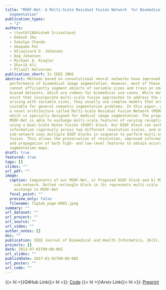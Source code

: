 ```yaml
---
title: "MSRF-Net: A Multi-Scale Residual Fusion Network  for Biomedical Image
  Segmentation"
publication_types:
  - "2"
authors:
  - \textbf{Abhishek Srivastava}
  - Debesh Jha
  - Sukalpa Chanda
  - Umapada Pal
  - H{\aa}vard D. Johansen
  - Dag Johansen
  - Michael A. Riegler
  - Sharib Ali
  - P{\aa}l Halvorsen
publication_short: In IEEE JBHI
abstract: Methods based on convolutional neural networks have improved the
  performance of biomedical image segmentation. However, most of these methods
  cannot efficiently segment objects of variable sizes and train on small and
  biased datasets, which are common for biomedical use cases. While methods
  exist that incorporate multi-scale fusion approaches to address the challenges
  arising with variable sizes, they usually use complex models that are more
  suitable for general semantic segmentation problems. In this paper, we propose
  a novel architecture called Multi-Scale Residual Fusion Network (MSRF-Net),
  which is specially designed for medical image segmentation. The proposed
  MSRF-Net is able to exchange multi-scale features of varying receptive fields
  using a Dual-Scale Dense Fusion (DSDF) block. Our DSDF block can exchange
  information rigorously across two different resolution scales, and our MSRF
  sub-network uses multiple DSDF blocks in sequence to perform multi-scale
  fusion. This allows the preservation of resolution, improved information flow
  and propagation of both high- and low-level features to obtain accurate
  segmentation maps.
draft: true
featured: true
tags: []
slides: ""
url_pdf: ""
image:
  caption: Components of our MSRF-Net, a) Proposed DSDF block and b) MSRF
    sub-network. Dotted rectangle block in (b) represents multi-scale feature
    exchange in MSRF-Net
  focal_point: ""
  preview_only: false
  filename: fig1ab_page-0001.jpeg
summary: ""
url_dataset: ""
url_project: ""
url_source: ""
url_video: ""
author_notes: []
doi: ""
publication: IEEE Journal of Biomedical and Health Informatics, 26(5), 2252-2263, 2021
projects: []
date: 2013-07-01T00:00:00Z
url_slides: ""
publishDate: 2017-01-01T00:00:00Z
url_poster: ""
url_code: ""
---
```


{{< hl >}}GitHub Link{{< hl >}}: [Code](https://github.com/NoviceMAn-prog/MSRF-Net)
{{< hl >}}Arxiv Link{{< hl >}}: [Preprint](https://arxiv.org/abs/2105.07451)

